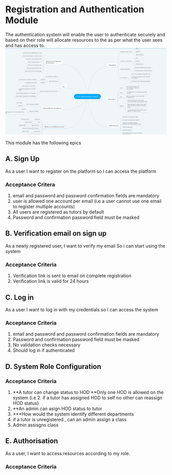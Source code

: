 # Registration and Authentication Module
The authentication system will enable the user to authenticate securely and based on their role will allocate resources to the as per what the user sees and has access to.
![Authentication module](auth.PNG)

This module has the following epics

## A. Sign Up

As a user I want to register on the platform so I can access the platform


### Acceptance Critera

1. email and password and password confirmation fields are mandatory
2. user is allowed one account per email (i.e a user cannot use one email to register multiple accounts)
3. All users are registered as tutors by default
4. Password and confirmation password field must be masked

## B. Verification email on sign up

As a newly registered user,
I want to verify my email 
So i can start using the system

### Acceptance Criteria
1. Verification link is sent to email on complete registration
2. Verification link is valid for 24 hours

## C. Log in
As a user 
I want to log in with my credentials 
so I can access the system

### Acceptance Criteria
1. email and password and password confirmation fields are mandatory
2. Password and confirmation password field must be masked
3. No validation checks necessary
4. Should log in if authenticated

## D. System Role Configuration

### Acceptance Criteria
1. **A tutor can change status to HOD
**Only one HOD is allowed on the system (i.e 2. if a tutor has assigned HOD to self no other can reassign HOD status)
3. **An admin can asign HOD status to tutor
4. ***How would the system identify different departments
5. if a tutor is unregistered , can an admin assign a class
6. Admin assisgns class

## E. Authorisation
As a user, I want to access resources according to my role. 

### Acceptance Criteria






```